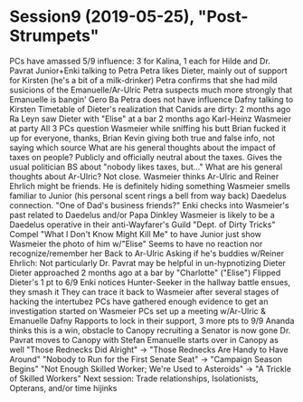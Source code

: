 # Session9 (2019-05-25), "Post-Strumpets"
  PCs have amassed 5/9 influence: 3 for Kalina, 1 each for Hilde and Dr. Pavrat
  Junior+Enki talking to Petra
    Petra likes Dieter, mainly out of support for Kirsten (he's a bit of a milk-drinker)
    Petra confirms that she had mild susicions of the Emanuelle/Ar-Ulric
    Petra suspects much more strongly that Emanuelle is bangin' Gero Ba
    Petra does not have influence
  Dafny talking to Kirsten
    Timetable of Dieter's realization that Canids are dirty: 2 months ago
    Ra Leyn saw Dieter with "Elise" at a bar 2 months ago
  Karl-Heinz Wasmeier at party
    All 3 PCs question Wasmeier while sniffing his butt
    Brian fucked it up for everyone, thanks, Brian
    Kevin giving both true and false info, not saying which source
      What are his general thoughts about the impact of taxes on people?
        Publicly and officially neutral about the taxes.
        Gives the usual politician BS about "nobody likes taxes, but..."
      What are his general thoughts about Ar-Ulric?
        Not close. Wasmeier thinks Ar-Ulric and Reiner Ehrlich might be friends.
      He is definitely hiding something
      Wasmeier smells familiar to Junior (his personal scent rings a bell from way back)
        Daedelus connection. "One of Dad's business friends?"
      Enki checks into Wasmeier's past related to Daedelus and/or Papa Dinkley
        Wasmeier is likely to be a Daedelus operative in their anti-Wayfarer's Guild "Dept. of Dirty Tricks"
    Compel "What I Don't Know Might Kill Me" to have Junior just show Wasmeier the photo of him w/"Elise"
      Seems to have no reaction nor recognize/remember her
  Back to Ar-Ulric
    Asking if he's buddies w/Reiner Ehrlich: Not particularly
  Dr. Pavrat may be helpful in un-hypnotizing Dieter
    Dieter approached 2 months ago at a bar by "Charlotte" ("Elise")
    Flipped Dieter's 1 pt to 6/9
  Enki notices Hunter-Seeker in the hallway
    battle ensues, they smash it
  They can trace it back to Wasmeier after several stages of hacking the intertubez
    PCs have gathered enough evidence to get an investigation started on Wasmeier
  PCs set up a meeting w/Ar-Ulric & Emanuelle
    Dafny Rapports to lock in their support, 3 more pts to 9/9
  Ananda thinks this is a win, obstacle to Canopy recruiting a Senator is now gone
  Dr. Pavrat moves to Canopy with Stefan
  Emanuelle starts over in Canopy as well
  "Those Rednecks Did Alright" -> "Those Rednecks Are Handy to Have Around"
  "Nobody to Run for the First Senate Seat" -> "Campaign Season Begins"
  "Not Enough Skilled Worker; We're Used to Asteroids" -> "A Trickle of Skilled Workers"
  Next session: Trade relationships, Isolationists, Opterans, and/or time hijinks
